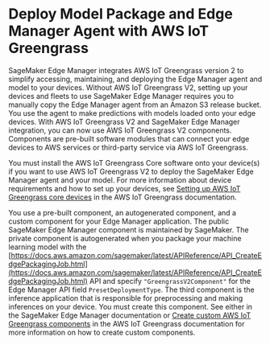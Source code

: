 # Deploy Model Package and Edge Manager Agent with AWS IoT Greengrass<a name="edge-greengrass"></a>

SageMaker Edge Manager integrates AWS IoT Greengrass version 2 to simplify accessing, maintaining, and deploying the Edge Manager agent and model to your devices\. Without AWS IoT Greengrass V2, setting up your devices and fleets to use SageMaker Edge Manager requires you to manually copy the Edge Manager agent from an Amazon S3 release bucket\. You use the agent to make predictions with models loaded onto your edge devices\. With AWS IoT Greengrass V2 and SageMaker Edge Manager integration, you can now use AWS IoT Greengrass V2 components\. Components are pre\-built software modules that can connect your edge devices to AWS services or third\-party service via AWS IoT Greengrass\.

You must install the AWS IoT Greengrass Core software onto your device\(s\) if you want to use AWS IoT Greengrass V2 to deploy the SageMaker Edge Manager agent and your model\. For more information about device requirements and how to set up your devices, see [Setting up AWS IoT Greengrass core devices](https://docs.aws.amazon.com/greengrass/v2/developerguide/setting-up.html) in the AWS IoT Greengrass documentation\.

You use a pre\-built component, an autogenerated component, and a custom component for your Edge Manager application\. The public SageMaker Edge Manager component is maintained by SageMaker\. The private component is autogenerated when you package your machine learning model with the [https://docs.aws.amazon.com/sagemaker/latest/APIReference/API_CreateEdgePackagingJob.html](https://docs.aws.amazon.com/sagemaker/latest/APIReference/API_CreateEdgePackagingJob.html) API and specify `"GreengrassV2Component"` for the Edge Manager API field `PresetDeploymentType`\. The third component is the inference application that is responsible for preprocessing and making inferences on your device\. You must create this component\. See either [](edge-greengrass-custom-component.md#edge-greengrass-create-custom-component-how) in the SageMaker Edge Manager documentation or [Create custom AWS IoT Greengrass components](https://docs.aws.amazon.com/greengrass/v2/developerguide/create-components.html) in the AWS IoT Greengrass documentation for more information on how to create custom components\.